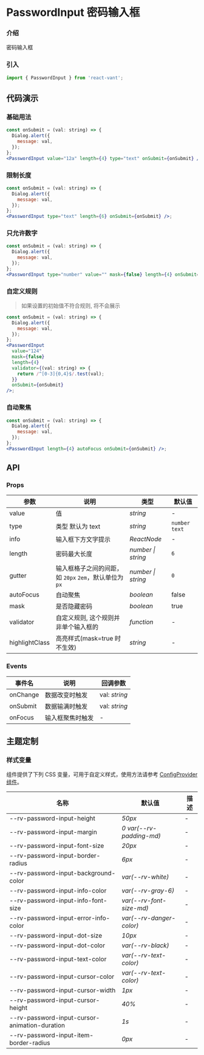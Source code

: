 # PasswordInput 密码输入框

### 介绍

密码输入框

### 引入

```js
import { PasswordInput } from 'react-vant';
```

## 代码演示

### 基础用法

```jsx
const onSubmit = (val: string) => {
  Dialog.alert({
    message: val,
  });
};
<PasswordInput value="12a" length={4} type="text" onSubmit={onSubmit} />;
```

### 限制长度

```jsx
const onSubmit = (val: string) => {
  Dialog.alert({
    message: val,
  });
};
<PasswordInput type="text" length={6} onSubmit={onSubmit} />;
```

### 只允许数字

```jsx
const onSubmit = (val: string) => {
  Dialog.alert({
    message: val,
  });
};
<PasswordInput type="number" value="" mask={false} length={4} onSubmit={onSubmit} />;
```

### 自定义规则

> 如果设置的初始值不符合规则, 将不会展示

```jsx
const onSubmit = (val: string) => {
  Dialog.alert({
    message: val,
  });
};
<PasswordInput
  value="124"
  mask={false}
  length={4}
  validator={(val: string) => {
    return /^[0-3]{0,4}$/.test(val);
  }}
  onSubmit={onSubmit}
/>;
```

### 自动聚焦

```jsx
const onSubmit = (val: string) => {
  Dialog.alert({
    message: val,
  });
};
<PasswordInput length={4} autoFocus onSubmit={onSubmit} />;
```

## API

### Props

| 参数 | 说明 | 类型 | 默认值 |
| --- | --- | --- | --- |
| value | 值 | _string_ | - |
| type | 类型 默认为 text | _string_ | `number` `text` |
| info | 输入框下方文字提示 | _ReactNode_ | - |
| length | 密码最大长度 | _number \| string_ | `6` |
| gutter | 输入框格子之间的间距，如 `20px` `2em`，默认单位为`px` | _number \| string_ | `0` |
| autoFocus | 自动聚焦 | _boolean_ | false |
| mask | 是否隐藏密码 | _boolean_ | true |
| validator | 自定义规则, 这个规则并非单个输入框的 | _function_ | - |
| highlightClass | 高亮样式(mask=true 时不生效) | _string_ | - |

### Events

| 事件名   | 说明             | 回调参数      |
| -------- | ---------------- | ------------- |
| onChange | 数据改变时触发   | val: _string_ |
| onSubmit | 数据输满时触发   | val: _string_ |
| onFocus  | 输入框聚焦时触发 | -             |


## 主题定制

### 样式变量

组件提供了下列 CSS 变量，可用于自定义样式，使用方法请参考 [ConfigProvider 组件](#/zh-CN/config-provider)。

| 名称 | 默认值 | 描述 |
| --- | --- | --- |
| --rv-password-input-height | _50px_ | - |
| --rv-password-input-margin | _0 var(--rv-padding-md)_ | - |
| --rv-password-input-font-size | _20px_ | - |
| --rv-password-input-border-radius | _6px_ | - |
| --rv-password-input-background-color | _var(--rv-white)_ | - |
| --rv-password-input-info-color | _var(--rv-gray-6)_ | - |
| --rv-password-input-info-font-size | _var(--rv-font-size-md)_ | - |
| --rv-password-input-error-info-color | _var(--rv-danger-color)_ | - |
| --rv-password-input-dot-size | _10px_ | - |
| --rv-password-input-dot-color | _var(--rv-black)_ | - |
| --rv-password-input-text-color | _var(--rv-text-color)_ | - |
| --rv-password-input-cursor-color | _var(--rv-text-color)_ | - |
| --rv-password-input-cursor-width | _1px_ | - |
| --rv-password-input-cursor-height | _40%_ | - |
| --rv-password-input-cursor-animation-duration | _1s_ | - |
| --rv-password-input-item-border-radius | _0px_ | - |
